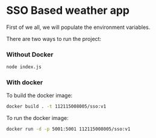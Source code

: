 # SSO Based weather app

First of we all, we will populate the environment variables. 

There are two ways to run the project:

### Without Docker
```bash
node index.js
```

### With docker 

To build the docker image:

```bash
docker build . -t 112115008005/sso:v1 
```
To run the docker image:

```bash
docker run -d -p 5001:5001 112115008005/sso:v1
```